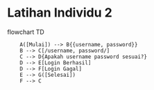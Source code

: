 # Latihan Individu 2 #

flowchart TD
```mermaid
    A([Mulai]) --> B{{username, password}}
    B --> C[/username, password/]
    C --> D{Apakah username password sesuai?}
    D --> E[Login Berhasil]
    D --> F[Login Gagal]
    E --> G([Selesai])
    F --> C
```
